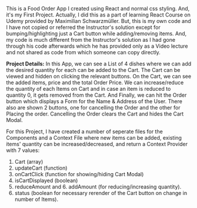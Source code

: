 This is a Food Order App I created using React and normal css styling. And, it's my First Project.
Actually, I did this as a part of learning React Course on Udemy provided by Maximilian Schwarzmüller.
But, this is my own code and I have not copied or referred the Instructor's solution except for bumping/highlighting just a Cart button while adding/removing items.
And, my code is much different from the Instructor's solution as I had gone through his code afterwards which he has provided only as a Video lecture and not shared as code from which someone can copy directly.

**Project Details:**
In this App, we can see a List of 4 dishes where we can add the desired quantity for each can be added to the Cart.
The Cart can be viewed and hidden on clicking the relevant buttons. On the Cart, we can see the added items, price and the total Order Price.
We can increase/reduce the quantity of each Items on Cart and in case an item is reduced to quantity 0, it gets removed from the Cart.
And Finally, we can hit the Order button which displays a Form for the Name & Address of the User. There also are shown 2 buttons, one for cancelling the Order and the other for Placing the order. Cancelling the Order clears the Cart and hides the Cart Modal.

For this Project, I have created a number of seperate files for the Components and a Context File where new items can be added, existing items' quantity can be increased/decreased, and return a Context Provider with 7 values:
1. Cart (array)
2. updateCart (function)
3. onCartClick (function for showing/hiding Cart Modal)
4. isCartDisplayed (boolean)
5. reduceAmount and 6. addAmount (for reducing/increasing quantity).
6. status (boolean for necessary rerender of the Cart button on change in number of Items).
